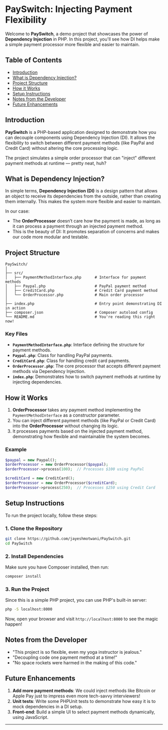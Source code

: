 
# PaySwitch: Injecting Payment Flexibility

Welcome to **PaySwitch**, a demo project that showcases the power of **Dependency Injection** in PHP. In this project, you'll see how DI helps make a simple payment processor more flexible and easier to maintain.

## Table of Contents
- [Introduction](#introduction)
- [What is Dependency Injection?](#what-is-dependency-injection)
- [Project Structure](#project-structure)
- [How it Works](#how-it-works)
- [Setup Instructions](#setup-instructions)
- [Notes from the Developer](#notes-from-the-developer)
- [Future Enhancements](#future-enhancements)

## Introduction

**PaySwitch** is a PHP-based application designed to demonstrate how you can decouple components using Dependency Injection (DI). It allows the flexibility to switch between different payment methods (like PayPal and Credit Card) without altering the core processing logic.

The project simulates a simple order processor that can "inject" different payment methods at runtime — pretty neat, huh?

## What is Dependency Injection?

In simple terms, **Dependency Injection (DI)** is a design pattern that allows an object to receive its dependencies from the outside, rather than creating them internally. This makes the system more flexible and easier to maintain.

In our case:
- The **OrderProcessor** doesn’t care how the payment is made, as long as it can process a payment through an injected payment method.
- This is the beauty of DI: It promotes separation of concerns and makes our code more modular and testable.

## Project Structure

```
PaySwitch/
│
├── src/
│   ├── PaymentMethodInterface.php      # Interface for payment methods
│   ├── Paypal.php                      # PayPal payment method
│   ├── CreditCard.php                  # Credit Card payment method
│   └── OrderProcessor.php              # Main order processor
│
├── index.php                           # Entry point demonstrating DI in action
├── composer.json                       # Composer autoload config
└── README.md                           # You're reading this right now!
```

### Key Files
- **`PaymentMethodInterface.php`**: Interface defining the structure for payment methods.
- **`Paypal.php`**: Class for handling PayPal payments.
- **`CreditCard.php`**: Class for handling credit card payments.
- **`OrderProcessor.php`**: The core processor that accepts different payment methods via Dependency Injection.
- **`index.php`**: Demonstrates how to switch payment methods at runtime by injecting dependencies.

## How it Works

1. **OrderProcessor** takes any payment method implementing the `PaymentMethodInterface` as a constructor parameter.
2. You can inject different payment methods (like PayPal or Credit Card) into the **OrderProcessor** without changing its logic.
3. It processes payments based on the injected payment method, demonstrating how flexible and maintainable the system becomes.

### Example
```php
$paypal = new Paypal();
$orderProcessor = new OrderProcessor($paypal);
$orderProcessor->process(100);  // Processes $100 using PayPal

$creditCard = new CreditCard();
$orderProcessor = new OrderProcessor($creditCard);
$orderProcessor->process(250);  // Processes $250 using Credit Card
```

## Setup Instructions

To run the project locally, follow these steps:

### 1. Clone the Repository
```bash
git clone https://github.com/jayeshmotwani/PaySwitch.git
cd PaySwitch
```

### 2. Install Dependencies
Make sure you have Composer installed, then run:
```bash
composer install
```

### 3. Run the Project
Since this is a simple PHP project, you can use PHP's built-in server:
```bash
php -S localhost:8000
```

Now, open your browser and visit `http://localhost:8000` to see the magic happen!

## Notes from the Developer

- "This project is so flexible, even my yoga instructor is jealous."
- "Decoupling code one payment method at a time!"
- "No space rockets were harmed in the making of this code."

## Future Enhancements

1. **Add more payment methods**: We could inject methods like Bitcoin or Apple Pay just to impress even more tech-savvy interviewers!
2. **Unit tests**: Write some PHPUnit tests to demonstrate how easy it is to mock dependencies in a DI setup.
3. **Front-end**: Build a simple UI to select payment methods dynamically, using JavaScript.

---
